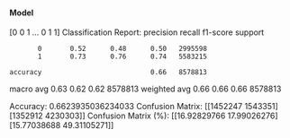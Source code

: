 #### Model
[0 0 1 ... 0 1 1]
Classification Report:
              precision    recall  f1-score   support

           0       0.52      0.48      0.50   2995598
           1       0.73      0.76      0.74   5583215

    accuracy                           0.66   8578813
   macro avg       0.63      0.62      0.62   8578813
weighted avg       0.66      0.66      0.66   8578813

Accuracy: 0.6623935036234033
Confusion Matrix:
[[1452247 1543351]
 [1352912 4230303]]
Confusion Matrix (%):
[[16.92829766 17.99026276]
 [15.77038688 49.31105271]]
